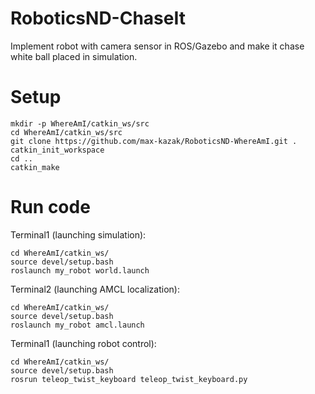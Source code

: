 # RoboticsND-ChaseIt
Implement robot with camera sensor in ROS/Gazebo and make it chase white ball placed in simulation.

# Setup

```
mkdir -p WhereAmI/catkin_ws/src
cd WhereAmI/catkin_ws/src
git clone https://github.com/max-kazak/RoboticsND-WhereAmI.git .
catkin_init_workspace
cd ..
catkin_make
```

# Run code
Terminal1 (launching simulation):
```
cd WhereAmI/catkin_ws/
source devel/setup.bash
roslaunch my_robot world.launch
```

Terminal2 (launching AMCL localization):
```
cd WhereAmI/catkin_ws/
source devel/setup.bash
roslaunch my_robot amcl.launch
```

Terminal1 (launching robot control):
```
cd WhereAmI/catkin_ws/
source devel/setup.bash
rosrun teleop_twist_keyboard teleop_twist_keyboard.py
```
